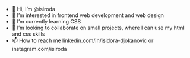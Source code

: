 - 👋 Hi, I’m @isiroda
- 👀 I’m interested in frontend web development and web design
- 🌱 I’m currently learning CSS
- 💞️ I’m looking to collaborate on small projects, where I can use my html and css skills
- 📫 How to reach me linkedin.com/in/isidora-djokanovic or instagram.com/isiroda

<!---
isiroda/isiroda is a ✨ special ✨ repository because its `README.md` (this file) appears on your GitHub profile.
You can click the Preview link to take a look at your changes.
--->

